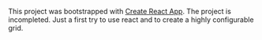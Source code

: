 This project was bootstrapped with [Create React App](https://github.com/facebookincubator/create-react-app).
The project is incompleted. Just a first try to use react and to create a highly configurable grid.
